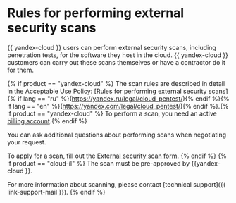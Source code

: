 # Rules for performing external security scans

{{ yandex-cloud }} users can perform external security scans, including penetration tests, for the software they host in the cloud. {{ yandex-cloud }} customers can carry out these scans themselves or have a contractor do it for them.

{% if product == "yandex-cloud" %}
The scan rules are described in detail in the Acceptable Use Policy: [Rules for performing external security scans]{% if lang == "ru" %}(https://yandex.ru/legal/cloud_pentest/){% endif %}{% if lang == "en" %}(https://yandex.com/legal/cloud_pentest/){% endif %}.{% if product == "yandex-cloud" %} To perform a scan, you need an active [billing account](../../billing/concepts/billing-account.md).{% endif %}

You can ask additional questions about performing scans when negotiating your request.

To apply for a scan, fill out the [External security scan form](https://forms.yandex.ru/surveys/10020222.1f4517d267380227f3c724e4b09ed390a03bbad0/).
{% endif %}
{% if product == "cloud-il" %}
The scan must be pre-approved by {{yandex-cloud }}.

For more information about scanning, please contact [technical support]({{ link-support-mail }}).
{% endif %}
